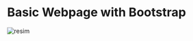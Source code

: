 # Basic Webpage with Bootstrap

![resim](https://github.com/AenR/webpage-bootstrap/assets/40569269/54dfb3ba-30ba-47a4-ba28-43e045130623)
